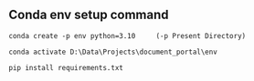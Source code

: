 ## Conda env setup command

```
conda create -p env python=3.10     (-p Present Directory)
```

```
conda activate D:\Data\Projects\document_portal\env
```

```
pip install requirements.txt
```
